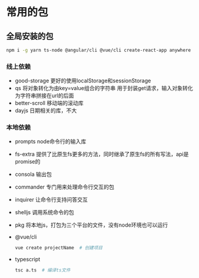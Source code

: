 # 常用的包

## 全局安装的包
```bash
npm i -g yarn ts-node @angular/cli @vue/cli create-react-app anywhere
```

### 线上依赖
- good-storage
  更好的使用localStorage和sessionStorage
- qs
  将对象转化为由key=value组合的字符串
  用于封装get请求，输入对象转化为字符串拼接在url的后面
- better-scroll
  移动端的滚动库
- dayjs
  日期相关的库，不大

### 本地依赖
- prompts
  node命令行的输入库
- fs-extra
  提供了比原生fs更多的方法，同时继承了原生fs的所有写法，api是promise的
- consola
  输出包
- commander
  专门用来处理命令行交互的包
- inquirer
  让命令行支持问答交互
- shelljs
  调用系统命令的包
- pkg
  将本地js，打包为三个平台的文件，没有node环境也可以运行


- @vue/cli  
  ```bash
  vue create projectName  # 创建项目
  ```
- typescript
  ```bash
  tsc a.ts  # 编译ts文件
  ```